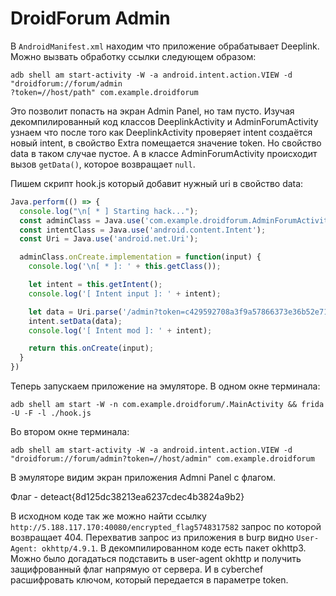 # DroidForum Admin
В `AndroidManifest.xml` находим что приложение обрабатывает Deeplink. Можно вызвать обработку ссылки следующем образом:
```shell
adb shell am start-activity -W -a android.intent.action.VIEW -d "droidforum://forum/admin  
?token=//host/path" com.example.droidforum
```

Это позволит попасть на экран Admin Panel, но там пусто. Изучая декомпилированный код классов DeeplinkActivity и AdminForumActivity узнаем что после того как DeeplinkActivity проверяет intent создаётся новый intent, в свойство Extra помещается значение token. Но свойство data в таком случае пустое. А в классе AdminForumActivity происходит вызов `getData()`, которое возвращает `null`.

Пишем скрипт hook.js который добавит нужный uri в свойство data:
```js
Java.perform(() => {
  console.log("\n[ * ] Starting hack...");
  const adminClass = Java.use('com.example.droidforum.AdminForumActivity');
  const intentClass = Java.use('android.content.Intent');
  const Uri = Java.use('android.net.Uri');

  adminClass.onCreate.implementation = function(input) {
    console.log('\n[ * ]: ' + this.getClass());

    let intent = this.getIntent();
    console.log('[ Intent input ]: ' + intent);

    let data = Uri.parse('/admin?token=c429592708a3f9a57866373e36b52e71');
    intent.setData(data);
    console.log('[ Intent mod ]: ' + intent);

    return this.onCreate(input);
  }
})
```

Теперь запускаем приложение на эмуляторе. 
В одном окне терминала:
```shell
adb shell am start -W -n com.example.droidforum/.MainActivity && frida -U -F -l ./hook.js
```
Во втором окне терминала:
```shell
adb shell am start-activity -W -a android.intent.action.VIEW -d "droidforum://forum/admin?token=//host/admin" com.example.droidforum
```

В эмуляторе видим экран приложения Admni Panel с флагом.

Флаг - deteact{8d125dc38213ea6237cdec4b3824a9b2}

В исходном коде так же можно найти ссылку `http://5.188.117.170:40080/encrypted_flag5748317582` запрос по которой возвращает 404. Перехватив запрос из приложения в burp видно `User-Agent: okhttp/4.9.1`. В декомпилированном коде есть пакет okhttp3. 
Можно было догадаться подставить в user-agent okhttp и получить защифрованный флаг напрямую от сервера. И в cyberchef расшифровать ключом, который передается в параметре token.